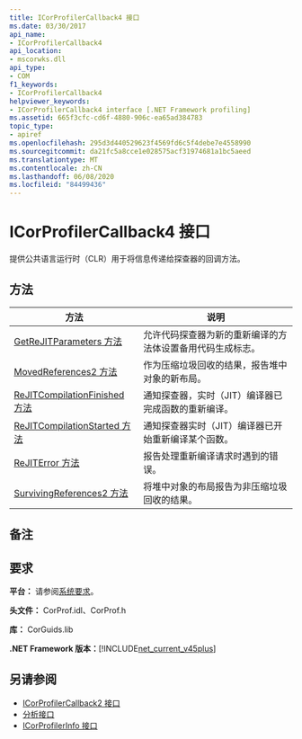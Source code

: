 ```yaml
---
title: ICorProfilerCallback4 接口
ms.date: 03/30/2017
api_name:
- ICorProfilerCallback4
api_location:
- mscorwks.dll
api_type:
- COM
f1_keywords:
- ICorProfilerCallback4
helpviewer_keywords:
- ICorProfilerCallback4 interface [.NET Framework profiling]
ms.assetid: 665f3cfc-cd6f-4880-906c-ea65ad384783
topic_type:
- apiref
ms.openlocfilehash: 295d3d440529623f4569fd6c5f4debe7e4558990
ms.sourcegitcommit: da21fc5a8cce1e028575acf31974681a1bc5aeed
ms.translationtype: MT
ms.contentlocale: zh-CN
ms.lasthandoff: 06/08/2020
ms.locfileid: "84499436"
---
```

# <a name="icorprofilercallback4-interface"></a>ICorProfilerCallback4 接口
提供公共语言运行时（CLR）用于将信息传递给探查器的回调方法。  
  
## <a name="methods"></a>方法  
  
|方法|说明|  
|------------|-----------------|  
|[GetReJITParameters 方法](icorprofilercallback4-getrejitparameters-method.md)|允许代码探查器为新的重新编译的方法体设置备用代码生成标志。|  
|[MovedReferences2 方法](icorprofilercallback4-movedreferences2-method.md)|作为压缩垃圾回收的结果，报告堆中对象的新布局。|  
|[ReJITCompilationFinished 方法](icorprofilercallback4-rejitcompilationfinished-method.md)|通知探查器，实时（JIT）编译器已完成函数的重新编译。|  
|[ReJITCompilationStarted 方法](icorprofilercallback4-rejitcompilationstarted-method.md)|通知探查器实时（JIT）编译器已开始重新编译某个函数。|  
|[ReJITError 方法](icorprofilercallback4-rejiterror-method.md)|报告处理重新编译请求时遇到的错误。|  
|[SurvivingReferences2 方法](icorprofilercallback4-survivingreferences2-method.md)|将堆中对象的布局报告为非压缩垃圾回收的结果。|  
  
## <a name="remarks"></a>备注  
  
## <a name="requirements"></a>要求  
 **平台：** 请参阅[系统要求](../../get-started/system-requirements.md)。  
  
 **头文件：** CorProf.idl、CorProf.h  
  
 **库：** CorGuids.lib  
  
 **.NET Framework 版本：**[!INCLUDE[net_current_v45plus](../../../../includes/net-current-v45plus-md.md)]  
  
## <a name="see-also"></a>另请参阅

- [ICorProfilerCallback2 接口](icorprofilercallback2-interface.md)
- [分析接口](profiling-interfaces.md)
- [ICorProfilerInfo 接口](icorprofilerinfo-interface.md)
